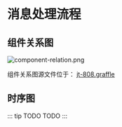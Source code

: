 # 消息处理流程

## 组件关系图

<p class="demo">
    <img :src="$withBase('/img/design/component-relation.png')" alt="component-relation.png">
</p>

组件关系图源文件位于： [jt-808.graffle](https://github.com/hylexus/jt-framework/tree/master/docs/help/jt-808.graffle)

## 时序图
::: tip TODO
TODO
:::
